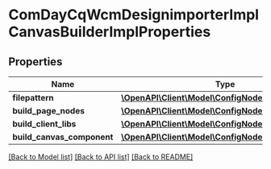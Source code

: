 # ComDayCqWcmDesignimporterImplCanvasBuilderImplProperties

## Properties
Name | Type | Description | Notes
------------ | ------------- | ------------- | -------------
**filepattern** | [**\OpenAPI\Client\Model\ConfigNodePropertyString**](ConfigNodePropertyString.md) |  | [optional] 
**build_page_nodes** | [**\OpenAPI\Client\Model\ConfigNodePropertyBoolean**](ConfigNodePropertyBoolean.md) |  | [optional] 
**build_client_libs** | [**\OpenAPI\Client\Model\ConfigNodePropertyBoolean**](ConfigNodePropertyBoolean.md) |  | [optional] 
**build_canvas_component** | [**\OpenAPI\Client\Model\ConfigNodePropertyBoolean**](ConfigNodePropertyBoolean.md) |  | [optional] 

[[Back to Model list]](../README.md#documentation-for-models) [[Back to API list]](../README.md#documentation-for-api-endpoints) [[Back to README]](../README.md)


